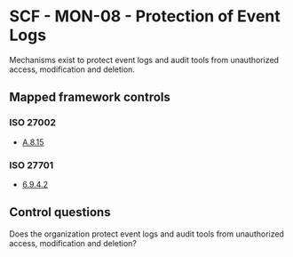# SCF - MON-08 - Protection of Event Logs
Mechanisms exist to protect event logs and audit tools from unauthorized access, modification and deletion.
## Mapped framework controls
### ISO 27002
- [A.8.15](../iso27002/a-8.md#a815)
  
### ISO 27701
- [6.9.4.2](../iso27701/6942.md)
  
## Control questions
Does the organization protect event logs and audit tools from unauthorized access, modification and deletion?
  